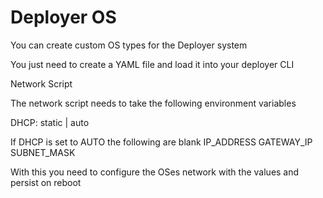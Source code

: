 # Deployer OS

You can create custom OS types for the Deployer system

You just need to create a YAML file and load it into your deployer CLI

Network Script

The network script needs to take the following environment variables

DHCP: static | auto

If DHCP is set to AUTO the following are blank
IP_ADDRESS
GATEWAY_IP
SUBNET_MASK

With this you need to configure the OSes network with the values and persist on reboot
